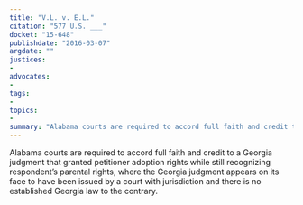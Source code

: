 ```yaml
---
title: "V.L. v. E.L."
citation: "577 U.S. ___"
docket: "15-648"
publishdate: "2016-03-07"
argdate: ""
justices:
- 
advocates:
- 
tags:
- 
topics:
- 
summary: "Alabama courts are required to accord full faith and credit to a Georgia judgment that granted petitioner adoption rights while still recognizing respondent’s parental rights, where the Georgia judgment appears on its face to have been issued by a court with jurisdiction and there is no established Georgia law to the contrary."
---
```

Alabama courts are required to accord full faith and credit to a Georgia judgment that granted petitioner adoption rights while still recognizing respondent’s parental rights, where the Georgia judgment appears on its face to have been issued by a court with jurisdiction and there is no established Georgia law to the contrary.

